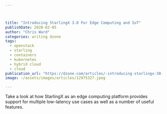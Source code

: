 ```yaml
---



title: "Introducing StarlingX 3.0 For Edge Computing and IoT"
publishDate: 2020-02-05
author: "Chris Ward"
categories: writing dzone
tags: 
  - openstack
  - starling
  - containers
  - kubernetes
  - hybrid cloud
  - cloud
publication_url: "https://dzone.com/articles/-introducing-starlingx-30-for-edge-computing-and-i"
image: ~/assets/images/articles/12975327.jpeg

---
```

Take a look at how StarlingX as an edge computing platform provides support for multiple low-latency use cases as well as a number of useful features.

